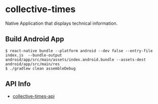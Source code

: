 # collective-times

Native Application that displays technical information.

## Build Android App

```
$ react-native bundle --platform android --dev false --entry-file index.js  --bundle-output android/app/src/main/assets/index.android.bundle --assets-dest android/app/src/main/res
$ ./gradlew clean assembleDebug
```

## API Info

* [collective-times-api](https://github.com/hypermkt/collective-times-api)
